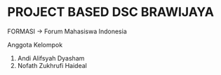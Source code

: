 # PROJECT BASED DSC BRAWIJAYA

FORMASI -> Forum Mahasiswa Indonesia

Anggota Kelompok 
1. Andi Alifsyah Dyasham
2. Nofath Zukhrufi Haideal
